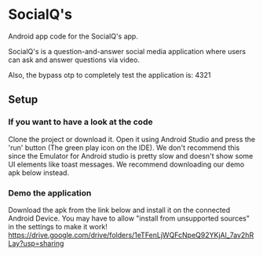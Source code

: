 # SocialQ's

Android app code for the SocialQ's app.

SocialQ's is a question-and-answer social media application where users can ask and answer questions via video.

Also, the bypass otp to completely test the application is: 4321

## Setup

### If you want to have a look at the code
Clone the project or download it. Open it using Android Studio and press the 'run' button (The green play icon on the IDE). We don't recommend this since the Emulator for Android studio is pretty slow and doesn't show some UI elements like toast messages. We recommend downloading our demo apk below instead.

### Demo the application
Download the apk from the link below and install it on the connected Android Device. You may have to allow "install from unsupported sources" in the settings to make it work!
https://drive.google.com/drive/folders/1eTFenLjWQFcNpeQ92YKjAl_7av2hRLay?usp=sharing
